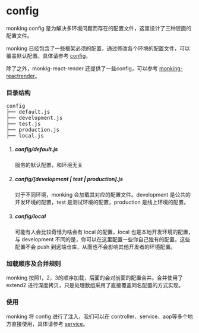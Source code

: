 # config

monking config 是为解决多环境问题而存在的配置文件，这里设计了三种层面的配置文件。

monking 已经包含了一些框架必须的配置，通过修改各个环境的配置文件，可以覆盖默认配置。具体请参考 [config](../src/config.js)。

除了之外，monkig-react-render 还提供了一些config，可以参考 [monking-reactrender](https://github.com/chenhebing/monking-react-render)。

### 目录结构

<pre>
config
├── default.js
├── development.js
├── test.js
├── production.js
├── local.js
</pre>
1. ##### config/default.js
    服务的默认配置，和环境无关

2. ##### config/[development | test | production].js
    对于不同环境，monking 会加载其对应的配置文件。development 是公共的开发环境的配置，test 是测试环境的配置，production 是线上环境的配置。

3. ##### config/local
    可能有人会比较奇怪为啥会有 local 的配置，local 也是本地开发环境的配置，与 development 不同的是，你可以在这里配置一些你自己独有的配置，这些配置不会 push 到远端仓库，从而也不会影响其他开发者的环境配置。

### 加载顺序及合并规则

monking 按照1，2，3的顺序加载，后面的会对前面的配置合并。合并使用了 extend2 进行深度拷贝，只是处理数组采用了直接覆盖同名配置的方式实现。

### 使用

monking 将 config 进行了注入，我们可以在 controller、service、aop等多个地方直接使用，具体请参考 [service](./service.md)。

